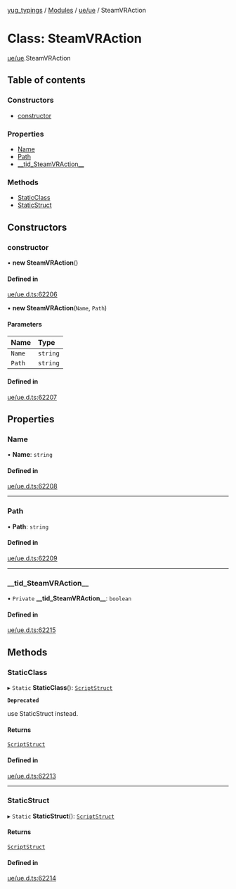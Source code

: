 [yug_typings](../README.md) / [Modules](../modules.md) / [ue/ue](../modules/ue_ue.md) / SteamVRAction

# Class: SteamVRAction

[ue/ue](../modules/ue_ue.md).SteamVRAction

## Table of contents

### Constructors

- [constructor](ue_ue.SteamVRAction.md#constructor)

### Properties

- [Name](ue_ue.SteamVRAction.md#name)
- [Path](ue_ue.SteamVRAction.md#path)
- [\_\_tid\_SteamVRAction\_\_](ue_ue.SteamVRAction.md#__tid_steamvraction__)

### Methods

- [StaticClass](ue_ue.SteamVRAction.md#staticclass)
- [StaticStruct](ue_ue.SteamVRAction.md#staticstruct)

## Constructors

### constructor

• **new SteamVRAction**()

#### Defined in

[ue/ue.d.ts:62206](https://github.com/YugMetaverse/yug_typings/blob/b7d9b19/ue/ue.d.ts#L62206)

• **new SteamVRAction**(`Name`, `Path`)

#### Parameters

| Name | Type |
| :------ | :------ |
| `Name` | `string` |
| `Path` | `string` |

#### Defined in

[ue/ue.d.ts:62207](https://github.com/YugMetaverse/yug_typings/blob/b7d9b19/ue/ue.d.ts#L62207)

## Properties

### Name

• **Name**: `string`

#### Defined in

[ue/ue.d.ts:62208](https://github.com/YugMetaverse/yug_typings/blob/b7d9b19/ue/ue.d.ts#L62208)

___

### Path

• **Path**: `string`

#### Defined in

[ue/ue.d.ts:62209](https://github.com/YugMetaverse/yug_typings/blob/b7d9b19/ue/ue.d.ts#L62209)

___

### \_\_tid\_SteamVRAction\_\_

• `Private` **\_\_tid\_SteamVRAction\_\_**: `boolean`

#### Defined in

[ue/ue.d.ts:62215](https://github.com/YugMetaverse/yug_typings/blob/b7d9b19/ue/ue.d.ts#L62215)

## Methods

### StaticClass

▸ `Static` **StaticClass**(): [`ScriptStruct`](ue_ue.ScriptStruct.md)

**`Deprecated`**

use StaticStruct instead.

#### Returns

[`ScriptStruct`](ue_ue.ScriptStruct.md)

#### Defined in

[ue/ue.d.ts:62213](https://github.com/YugMetaverse/yug_typings/blob/b7d9b19/ue/ue.d.ts#L62213)

___

### StaticStruct

▸ `Static` **StaticStruct**(): [`ScriptStruct`](ue_ue.ScriptStruct.md)

#### Returns

[`ScriptStruct`](ue_ue.ScriptStruct.md)

#### Defined in

[ue/ue.d.ts:62214](https://github.com/YugMetaverse/yug_typings/blob/b7d9b19/ue/ue.d.ts#L62214)
